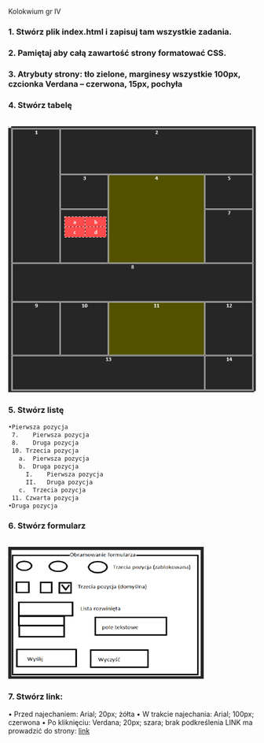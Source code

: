 Kolokwium gr IV
### 1.	Stwórz plik index.html i zapisuj tam wszystkie zadania. 
### 2.	Pamiętaj aby całą zawartość strony formatować CSS.
### 3.	Atrybuty strony: tło zielone, marginesy wszystkie 100px, czcionka Verdana – czerwona, 15px, pochyła
### 4.	 Stwórz tabelę 

<br>![](img/kol1v5.png)
 
### 5.	Stwórz listę 
 ```
•Pierwsza pozycja 
  7.	Pierwsza pozycja 
  8.	Druga pozycja 
  10. Trzecia pozycja 
    a.	Pierwsza pozycja 
    b.	Druga pozycja 
      I.	Pierwsza pozycja 
      II.	Druga pozycja 
    c.	Trzecia pozycja 
  11. Czwarta pozycja 
•Druga pozycja 
```
### 6.	Stwórz formularz 

<br>![](img/kol1v6.png)
 
### 7.	  Stwórz link:
•	Przed najechaniem: Arial; 20px; żółta 
•	W trakcie najechania: Arial; 100px; czerwona
•	Po kliknięciu: Verdana; 20px; szara; brak podkreślenia
LINK ma prowadzić do strony: [link](http://www.ur.edu.pl) 
